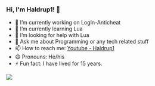 ### Hi, I'm Haldrup1! 👋

- 🔭 I’m currently working on LogIn-Anticheat
- 🌱 I’m currently learning Lua
- 🤔 I’m looking for help with Lua
- 💬 Ask me about Programming or any tech related stuff
- 📫 How to reach me: [Youtube - Haldrup1](https://www.youtube.com/channel/UC40vTNLQ5dj43nWNz7mZAQA)
- 😄 Pronouns: He/his
- ⚡ Fun fact: I have lived for 15 years.

<img src="https://github-readme-stats.vercel.app/api?username=Haldrup1&show_icons=true&theme=radical">
